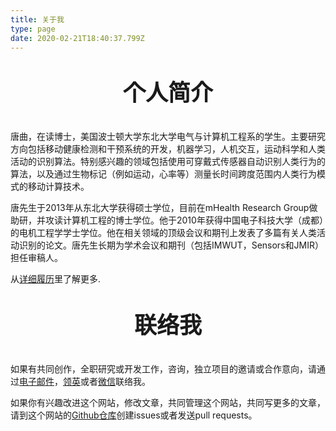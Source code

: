 ```yaml
---
title: 关于我
type: page
date: 2020-02-21T18:40:37.799Z
---
```

## **个人简介**

唐曲，在读博士，美国波士顿大学东北大学电气与计算机工程系的学生。主要研究方向包括移动健康检测和干预系统的开发，机器学习，人机交互，运动科学和人类活动的识别算法。特别感兴趣的领域包括使用可穿戴式传感器自动识别人类行为的算法，以及通过生物标记（例如运动，心率等）测量长时间跨度范围内人类行为模式的移动计算技术。

唐先生于2013年从东北大学获得硕士学位，目前在mHealth Research Group做助研，并攻读计算机工程的博士学位。他于2010年获得中国电子科技大学（成都）的电机工程学学士学位。他在相关领域的顶级会议和期刊上发表了多篇有关人类活动识别的论文。唐先生长期为学术会议和期刊（包括IMWUT，Sensors和JMIR）担任审稿人。

从[详细履历](media/uploads/CV-chinese-nosensitive.pdf)里了解更多.

## **联络我**

如果有共同创作，全职研究或开发工作，咨询，独立项目的邀请或合作意向，请通过[电子邮件](https://mailhide.io/e/SthF9)，[领英](https://www.linkedin.com/in/qutang/)或者[微信](media/uploads/wechat.jpg)联络我。

如果你有兴趣改进这个网站，修改文章，共同管理这个网站，共同写更多的文章，请到这个网站的[Github仓库](https://github.com/qutang/qutang.dev)创建issues或者发送pull requests。

<style>

h2 {
    text-align: center;
    font-size: 36px;
    font-family: "Lora", sans-serif;
    margin: 1em auto;
}
</style>

